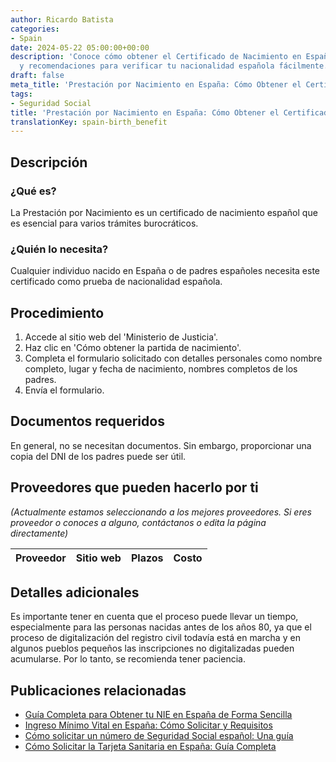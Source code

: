 ```yaml
---
author: Ricardo Batista
categories:
- Spain
date: 2024-05-22 05:00:00+00:00
description: 'Conoce cómo obtener el Certificado de Nacimiento en España: pasos, requisitos
  y recomendaciones para verificar tu nacionalidad española fácilmente.'
draft: false
meta_title: 'Prestación por Nacimiento en España: Cómo Obtener el Certificado'
tags:
- Seguridad Social
title: 'Prestación por Nacimiento en España: Cómo Obtener el Certificado'
translationKey: spain-birth_benefit
---
```



## Descripción

### ¿Qué es?

La Prestación por Nacimiento es un certificado de nacimiento español que es esencial para varios trámites burocráticos.

### ¿Quién lo necesita?

Cualquier individuo nacido en España o de padres españoles necesita este certificado como prueba de nacionalidad española.

## Procedimiento

1. Accede al sitio web del 'Ministerio de Justicia'.
2. Haz clic en 'Cómo obtener la partida de nacimiento'.
3. Completa el formulario solicitado con detalles personales como nombre completo, lugar y fecha de nacimiento, nombres completos de los padres.
4. Envía el formulario.

## Documentos requeridos

En general, no se necesitan documentos. Sin embargo, proporcionar una copia del DNI de los padres puede ser útil.

## Proveedores que pueden hacerlo por ti

_(Actualmente estamos seleccionando a los mejores proveedores. Si eres proveedor o conoces a alguno, contáctanos o edita la página directamente)_

| Proveedor        |     Sitio web     |     Plazos    |       Costo      |
| :-------------: | :-------------: |  :-------------: | :-------------: |

## Detalles adicionales

Es importante tener en cuenta que el proceso puede llevar un tiempo, especialmente para las personas nacidas antes de los años 80, ya que el proceso de digitalización del registro civil todavía está en marcha y en algunos pueblos pequeños las inscripciones no digitalizadas pueden acumularse. Por lo tanto, se recomienda tener paciencia.

## Publicaciones relacionadas

- [Guía Completa para Obtener tu NIE en España de Forma Sencilla](https://tramitit.com/es/guides/spain/nie_aplicación/)
- [Ingreso Mínimo Vital en España: Cómo Solicitar y Requisitos](https://tramitit.com/es/guides/spain/ingreso_minimo_vital/)
- [Cómo solicitar un número de Seguridad Social español: Una guía](https://tramitit.com/es/guides/spain/numero_seguridad_social/)
- [Cómo Solicitar la Tarjeta Sanitaria en España: Guía Completa](https://tramitit.com/es/guides/spain/solicitud_de_la_tarjeta_sanitaria/)